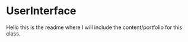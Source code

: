 # UserInterface
Hello this is the readme where I will include the content/portfolio for this class.
